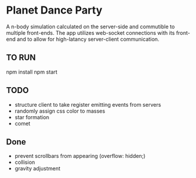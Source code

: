 # Planet Dance Party

A n-body simulation calculated on the server-side and commutible to multiple front-ends. The app utilizes web-socket connections with its front-end and to allow for high-latancy server-client communication.

## TO RUN

npm install
npm start

## TODO
- structure client to take register emitting events from servers
- randomly assign css color to masses
- star formation
- comet

## Done
- prevent scrollbars from appearing (overflow: hidden;)
- collision
- gravity adjustment
